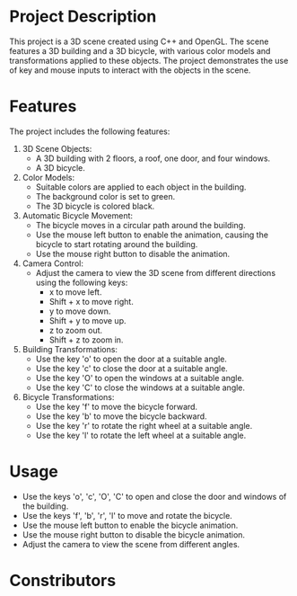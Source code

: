 # Project Description
This project is a 3D scene created using C++ and OpenGL. The scene features a 3D building and a 3D bicycle, with various color models and transformations applied to these objects. The project demonstrates the use of key and mouse inputs to interact with the objects in the scene.
# Features
The project includes the following features:
1. 3D Scene Objects:
   - A 3D building with 2 floors, a roof, one door, and four windows.
   - A 3D bicycle.
2. Color Models:
   - Suitable colors are applied to each object in the building.
   - The background color is set to green.
   - The 3D bicycle is colored black.
3. Automatic Bicycle Movement:
   - The bicycle moves in a circular path around the building.
   - Use the mouse left button to enable the animation, causing the bicycle to start rotating around the building.
   - Use the mouse right button to disable the animation.
4. Camera Control:
   - Adjust the camera to view the 3D scene from different directions using the following keys:
     - x to move left.
     - Shift + x to move right.
     - y to move down.
     - Shift + y to move up.
     - z to zoom out.
     - Shift + z to zoom in.
5. Building Transformations:
   - Use the key 'o' to open the door at a suitable angle.
   - Use the key 'c' to close the door at a suitable angle.
   - Use the key 'O' to open the windows at a suitable angle.
   - Use the key 'C' to close the windows at a suitable angle.
6. Bicycle Transformations:
   - Use the key 'f' to move the bicycle forward.
   - Use the key 'b' to move the bicycle backward.
   - Use the key 'r' to rotate the right wheel at a suitable angle.
   - Use the key 'l' to rotate the left wheel at a suitable angle.

# Usage 
- Use the keys 'o', 'c', 'O', 'C' to open and close the door and windows of the building.
- Use the keys 'f', 'b', 'r', 'l' to move and rotate the bicycle.
- Use the mouse left button to enable the bicycle animation.
- Use the mouse right button to disable the bicycle animation.
- Adjust the camera to view the scene from different angles.
# Constributors
